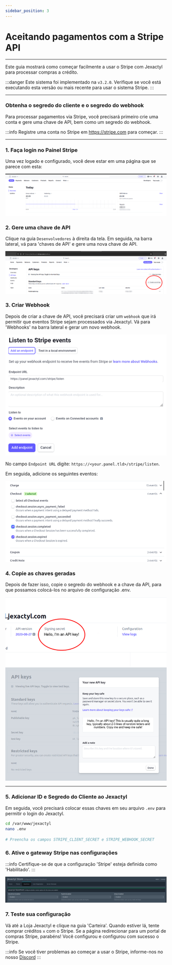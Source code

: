 ```yaml
---
sidebar_position: 3
---
```


# Aceitando pagamentos com a Stripe API

***

Este guia mostrará como começar facilmente a usar o Stripe com Jexactyl
para processar compras a crédito.

:::danger
Este sistema foi implementado na `v3.2.0`. Verifique se você está executando esta versão
ou mais recente para usar o sistema Stripe.
:::

***

### Obtenha o segredo do cliente e o segredo do webhook

Para processar pagamentos via Stripe, você precisará primeiro
crie uma conta e gere uma chave de API, bem como um segredo do webhook.

:::info Registre uma conta no Stripe em https://stripe.com para começar.
:::

***

### 1. Faça login no Painel Stripe

Uma vez logado e configurado, você deve estar em uma página que se parece com esta:

![image](../../img/stripe-dashboard.jpg)

### 2. Gere uma chave de API

Clique na guia `Desenvolvedores` à direita da tela. Em seguida, na barra lateral,
vá para 'chaves de API' e gere uma nova chave de API.

![image](../../img/stripe-apikey.jpg)

### 3. Criar Webhook

Depois de criar a chave de API, você precisará criar um `webhook` que irá
permitir que eventos Stripe sejam processados via Jexactyl. Vá para 'Webhooks' na barra lateral
e gerar um novo webhook.

![image](../../img/stripe-webhook.png)

No campo `Endpoint URL` digite: `https://<your.panel.tld>/stripe/listen`.

Em seguida, adicione os seguintes eventos:

![image](../../img/stripe-perms.jpg)

### 4. Copie as chaves geradas

Depois de fazer isso, copie o segredo do webhook e a chave da API,
para que possamos colocá-los no arquivo de configuração .env.

![image](../../img/stripe-webhook-secret.jpg)
![image](../../img/stripe-api-secret.jpg)

***

### 5. Adicionar ID e Segredo do Cliente ao Jexactyl
Em seguida, você precisará colocar essas chaves em seu arquivo `.env` para permitir o login do Jexactyl.

```bash
cd /var/www/jexactyl
nano .env

# Preencha os campos STRIPE_CLIENT_SECRET e STRIPE_WEBHOOK_SECRET
```

### 6. Ative o gateway Stripe nas configurações

:::info Certifique-se de que a configuração 'Stripe' esteja definida como 'Habilitado'.
:::

![image](../../img/store_admin.png)

### 7. Teste sua configuração

Vá até a Loja Jexactyl e clique na guia 'Carteira'. Quando estiver lá, tente comprar créditos `x` com o Stripe.
Se a página redirecionar para um portal de compras Stripe, parabéns! Você configurou e configurou com sucesso o Stripe.

:::info Se você tiver problemas ao começar a usar o Stripe, informe-nos no nosso [Discord](https://discord.gg/8r7n7mU33R)
:::
